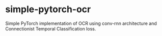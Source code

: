 # simple-pytorch-ocr
Simple PyTorch implementation of OCR using conv-rnn architecture and Connectionist Temporal Classification loss.
